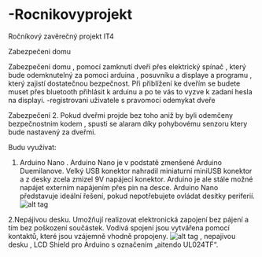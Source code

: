 # -Rocnikovyprojekt
Ročníkový zavěrečný projekt IT4


Zabezpečeni domu

Zabezpečení domu , pomocí zamknutí dveří přes elektrický spínač , který bude odemknutelný za pomoci arduina , posuvníku a displaye a programu , který zajistí dostatečnou bezpečnost.
Při přiblížení ke dveřím se budete muset přes bluetooth přihlásit k arduinu a po te vás to vyzve k zadaní hesla na displayi.
-registrovani uživatele s pravomocí odemykat dveře

Zabezpečení 2.
Pokud dveřmi projde bez toho aniž by byli odemčeny bezpečnostnim kodem , spusti se alaram díky pohybovému senzoru ktery bude nastavený za dveřmi.

Budu využívat:
1. Arduino Nano .
Arduino Nano je v podstatě zmenšené Arduino Duemilanove. Velký USB konektor nahradil miniaturní miniUSB konektor a z desky zcela zmizel 9V napájecí konektor.
Arduino je ale stále možné napájet externím napájením přes pin na desce. Arduino Nano představuje ideální řešení, pokud nepotřebujete ovládat desítky periferií.
![alt tag](http://www.jsgelectronics.com/media/catalog/product/cache/1/image/300x300/9df78eab33525d08d6e5fb8d27136e95/a/r/arduino_nano_03.png)

2.Nepájivou desku.
Umožňují realizovat elektronická zapojení bez pájení a tím bez poškození součástek. Vodivá spojení jsou vytvářena pomocí kontaktů, které jsou vzájemně vhodně propojeny.
![alt tag](http://rc.305.cz/images/breadboard_conn_1660.jpg)
, nepajivou desku , LCD Shield pro Arduino s označením „aitendo UL024TF“.
